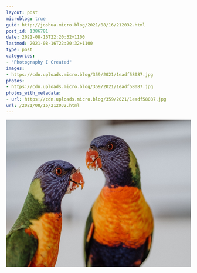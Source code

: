 ```yaml
---
layout: post
microblog: true
guid: http://joshua.micro.blog/2021/08/16/212032.html
post_id: 1386781
date: 2021-08-16T22:20:32+1100
lastmod: 2021-08-16T22:20:32+1100
type: post
categories:
- "Photography I Created"
images:
- https://cdn.uploads.micro.blog/359/2021/1eadf58087.jpg
photos:
- https://cdn.uploads.micro.blog/359/2021/1eadf58087.jpg
photos_with_metadata:
- url: https://cdn.uploads.micro.blog/359/2021/1eadf58087.jpg
url: /2021/08/16/212032.html
---
```



<img src="uploads/2021/1eadf58087.jpg" width="600" height="400" alt="" />
